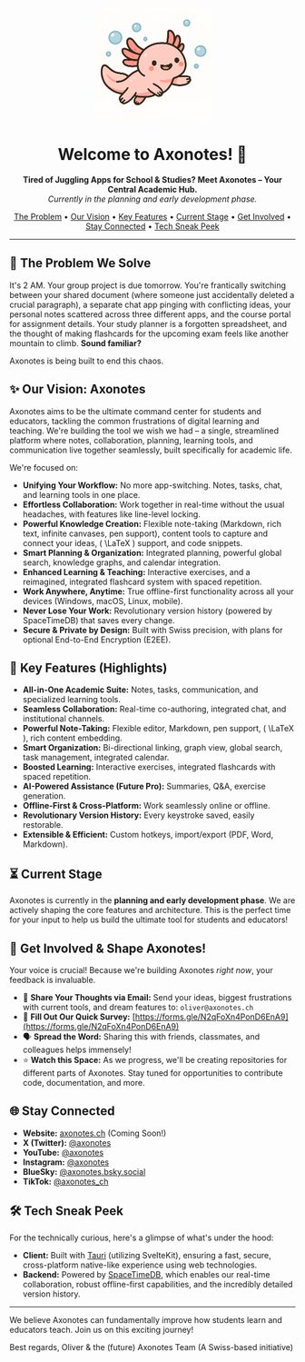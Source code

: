 <p align="center">
  <img src="https://raw.githubusercontent.com/axonotes/.github/refs/heads/main/logo_no_text.png" alt="Axonotes Logo" width="200"/>
</p>

<h1 align="center">Welcome to Axonotes! 🐙</h1>

<p align="center">
  <strong>Tired of Juggling Apps for School & Studies? Meet Axonotes – Your Central Academic Hub.</strong>
  <br />
  <em>Currently in the planning and early development phase.</em>
</p>

<p align="center">
  <a href="#-the-problem-we-solve">The Problem</a> •
  <a href="#-our-vision-axonotes">Our Vision</a> •
  <a href="#-key-features">Key Features</a> •
  <a href="#-current-stage">Current Stage</a> •
  <a href="#-get-involved--shape-axonotes">Get Involved</a> •
  <a href="#-stay-connected">Stay Connected</a> •
  <a href="#-tech-sneak-peek">Tech Sneak Peek</a>
</p>

---

## 🎯 The Problem We Solve

It's 2 AM. Your group project is due tomorrow. You're frantically switching between your shared document (where someone just accidentally deleted a crucial paragraph), a separate chat app pinging with conflicting ideas, your personal notes scattered across three different apps, and the course portal for assignment details. Your study planner is a forgotten spreadsheet, and the thought of making flashcards for the upcoming exam feels like another mountain to climb. **Sound familiar?**

Axonotes is being built to end this chaos.

## ✨ Our Vision: Axonotes

Axonotes aims to be the ultimate command center for students and educators, tackling the common frustrations of digital learning and teaching. We're building the tool we wish we had – a single, streamlined platform where notes, collaboration, planning, learning tools, and communication live together seamlessly, built specifically for academic life.

We're focused on:

*   **Unifying Your Workflow:** No more app-switching. Notes, tasks, chat, and learning tools in one place.
*   **Effortless Collaboration:** Work together in real-time without the usual headaches, with features like line-level locking.
*   **Powerful Knowledge Creation:** Flexible note-taking (Markdown, rich text, infinite canvases, pen support), content tools to capture and connect your ideas, \( \LaTeX \) support, and code snippets.
*   **Smart Planning & Organization:** Integrated planning, powerful global search, knowledge graphs, and calendar integration.
*   **Enhanced Learning & Teaching:** Interactive exercises, and a reimagined, integrated flashcard system with spaced repetition.
*   **Work Anywhere, Anytime:** True offline-first functionality across all your devices (Windows, macOS, Linux, mobile).
*   **Never Lose Your Work:** Revolutionary version history (powered by SpaceTimeDB) that saves every change.
*   **Secure & Private by Design:** Built with Swiss precision, with plans for optional End-to-End Encryption (E2EE).

## 🚀 Key Features (Highlights)

*   **All-in-One Academic Suite:** Notes, tasks, communication, and specialized learning tools.
*   **Seamless Collaboration:** Real-time co-authoring, integrated chat, and institutional channels.
*   **Powerful Note-Taking:** Flexible editor, Markdown, pen support, \( \LaTeX \), rich content embedding.
*   **Smart Organization:** Bi-directional linking, graph view, global search, task management, integrated calendar.
*   **Boosted Learning:** Interactive exercises, integrated flashcards with spaced repetition.
*   **AI-Powered Assistance (Future Pro):** Summaries, Q&A, exercise generation.
*   **Offline-First & Cross-Platform:** Work seamlessly online or offline.
*   **Revolutionary Version History:** Every keystroke saved, easily restorable.
*   **Extensible & Efficient:** Custom hotkeys, import/export (PDF, Word, Markdown).

## ⏳ Current Stage

Axonotes is currently in the **planning and early development phase**. We are actively shaping the core features and architecture. This is the perfect time for your input to help us build the ultimate tool for students and educators!

## 🤝 Get Involved & Shape Axonotes!

Your voice is crucial! Because we're building Axonotes *right now*, your feedback is invaluable.

*   📧 **Share Your Thoughts via Email:** Send your ideas, biggest frustrations with current tools, and dream features to: `oliver@axonotes.ch`
*   📝 **Fill Out Our Quick Survey:** [https://forms.gle/N2qFoXn4PonD6EnA9](https://forms.gle/N2qFoXn4PonD6EnA9)
*   🗣️ **Spread the Word:** Sharing this with friends, classmates, and colleagues helps immensely!
*   ⭐ **Watch this Space:** As we progress, we'll be creating repositories for different parts of Axonotes. Stay tuned for opportunities to contribute code, documentation, and more.

## 🌐 Stay Connected

*   **Website:** [axonotes.ch](https://axonotes.ch) (Coming Soon!)
*   **X (Twitter):** [@axonotes](https://twitter.com/axonotes)
*   **YouTube:** [@axonotes](https://youtube.com/@axonotes)
*   **Instagram:** [@axonotes](https://instagram.com/axonotes)
*   **BlueSky:** [@axonotes.bsky.social](https://bsky.app/profile/axonotes.bsky.social)
*   **TikTok:** [@axonotes_ch](https://www.tiktok.com/@axonotes_ch)

## 🛠️ Tech Sneak Peek

For the technically curious, here's a glimpse of what's under the hood:

*   **Client:** Built with [Tauri](https://tauri.app/) (utilizing SvelteKit), ensuring a fast, secure, cross-platform native-like experience using web technologies.
*   **Backend:** Powered by [SpaceTimeDB](https://spacetimedb.com/), which enables our real-time collaboration, robust offline-first capabilities, and the incredibly detailed version history.

---

We believe Axonotes can fundamentally improve how students learn and educators teach. Join us on this exciting journey!

Best regards,
Oliver & the (future) Axonotes Team
(A Swiss-based initiative)
